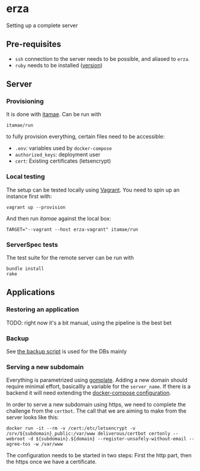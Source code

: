 # erza

Setting up a complete server

## Pre-requisites

- `ssh` connection to the server needs to be possible, and aliased to `erza`.
- `ruby` needs to be installed ([version](./ruby-version))

## Server

### Provisioning

It is done with [itamae](https://github.com/itamae-kitchen/itamae). Can be run with

```
itamae/run
```

to fully provision everything, certain files need to be accessible:

- `.env`: variables used by `docker-compose`
- `authorized_keys`: deployment user
- `cert`: Existing certificates (letsencrypt)

### Local testing

The setup can be tested locally using [Vagrant](https://www.vagrantup.com/). You need to spin up an instance first with:

```
vagrant up --provision
```

And then run _itamae_ against the local box:

```
TARGET="--vagrant --host erza-vagrant" itamae/run
```

### ServerSpec tests

The test suite for the remote server can be run with

```
bundle install
rake
```

## Applications

### Restoring an application

TODO: right now it's a bit manual, using the pipeline is the best bet

### Backup

See [the backup script](./bin/backup) is used for the DBs mainly
    
### Serving a new subdomain

Everything is parametrized using [gomplate](https://docs.gomplate.ca/). Adding a new domain should require minimal effort, basicallly a variable for the `server_name`. If there is a backend it will need extending the [docker-compose configuration](./docker-compose.yml).

In order to serve a new subdomain using https, we need to complete the challenge from the `certbot`. The call that we are aiming to make from the server looks like this:

```
docker run -it --rm -v /cert:/etc/letsencrypt -v /srv/${subdomain}_public:/var/www deliverous/certbot certonly --webroot -d ${subdomain}.${domain} --register-unsafely-without-email --agree-tos -w /var/www
```

The configuration needs to be started in two steps: First the http part, then the https once we have a certificate.

